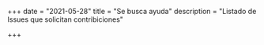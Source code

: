 +++
date = "2021-05-28"
title = "Se busca ayuda"
description = "Listado de Issues que solicitan contribiciones"

+++
